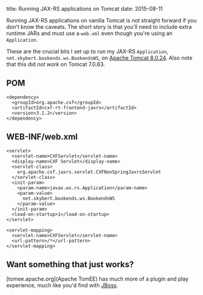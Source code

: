 title: Running JAX-RS applications on Tomcat
date: 2015-08-11

Running JAX-RS applications on vanilla Tomcat is not straight forward
if you don't know the caveats. The short story is that you'll need to
include extra runtime JARs and must use a `web.xml` even though you're
using an `Application`.

These are the crucial bits I set up to run my JAX-RS `Application`,
`net.skybert.bookends.ws.BookendsWS`, on
[Apache Tomcat 8.0.24](http://tomcat.apache.org). Also note that this
did _not work_ on Tomcat 7.0.63.


## POM
```
<dependency>
  <groupId>org.apache.cxf</groupId>
  <artifactId>cxf-rt-frontend-jaxrs</artifactId>
  <version>3.1.2</version>
</dependency>
```

## WEB-INF/web.xml

```
<servlet>
  <servlet-name>CXFServlet</servlet-name>
  <display-name>CXF Servlet</display-name>
  <servlet-class>
    org.apache.cxf.jaxrs.servlet.CXFNonSpringJaxrsServlet
  </servlet-class>
  <init-param>
    <param-name>javax.ws.rs.Application</param-name>
    <param-value>
      net.skybert.bookends.ws.BookendsWS
    </param-value>
  </init-param>
  <load-on-startup>1</load-on-startup>
</servlet>

<servlet-mapping>
  <servlet-name>CXFServlet</servlet-name>
  <url-pattern>/*</url-pattern>
</servlet-mapping>
```

## Want something that just works?

[tomee.apache.org](Apache TomEE) has much more of a plugin and play
experience, much like you'd find with [JBoss](http://jboss.org).

